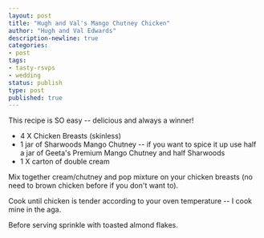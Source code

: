 ```yaml
---
layout: post
title: "Hugh and Val's Mango Chutney Chicken"
author: "Hugh and Val Edwards"
description-newline: true
categories:
- post
tags:
- tasty-rsvps
- wedding
status: publish
type: post
published: true
---
```


This recipe is SO easy -- delicious and always a winner!

* 4 X Chicken Breasts (skinless)
* 1 jar of Sharwoods Mango Chutney -- if you want to spice it up use half a jar of Geeta's Premium Mango Chutney and half Sharwoods
* 1 X carton of double cream

Mix together cream/chutney and pop mixture on your chicken breasts (no need to brown chicken before if you don't want to).

Cook until chicken is tender according to your oven temperature -- I cook mine in the aga.

Before serving sprinkle with toasted almond flakes.
